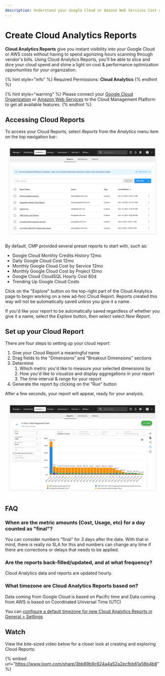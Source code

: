 ```yaml
---
description: Understand your Google Cloud or Amazon Web Services Cost or Usage data
---
```


# Create Cloud Analytics Reports

**Cloud Analytics Reports** give you instant visibility into your Google Cloud or AWS costs without having to spend agonizing hours scanning through vendor's bills. Using Cloud Analytics Reports, you'll be able to slice and dice your cloud spend and shine a light on cost & performance optimization opportunities for your organization.

{% hint style="info" %}
Required Permissions: **Cloud Analytics**
{% endhint %}

{% hint style="warning" %}
Please connect your [Google Cloud Organization](../../google-cloud/connect-google-cloud-service-account.md) or [Amazon Web Services](https://app.gitbook.com/@doitintl/s/cmp/amazon-web-services/add-your-amazon-web-services-iam-role) to the Cloud Management Platform to get all available features.
{% endhint %}

## Accessing Cloud Reports

To access your Cloud Reports, select _Reports_ from the _Analytics_ menu item on the top navigation bar:

![A screenshot of the _Reports_ screen](../../.gitbook/assets/analytics-reports.png)

By default, CMP provided several preset reports to start with, such as:

* Google Cloud Monthly Credits History 12mo
* Daily Google Cloud Cost 12mo
* Monthly Google Cloud Cost by Service 12mo
* Monthly Google Cloud Cost by Project 12mo
* Google Cloud CloudSQL Hourly Cost 60d
* Trending Up Google Cloud Costs

Click on the "Explore" button on the top-right part of the Cloud Analytics page to begin working on a new ad-hoc Cloud Report. Reports created this way will not be automatically saved _unless_ you give it a name.

If you'd like your report to be automatically saved regardless of whether you give it a name, select the _Explore_ button, then select select _New Report_.

## Set up your Cloud Report

There are four steps to setting up your cloud report:

1. Give your Cloud Report a meaningful name
2. Drag fields to the "Dimensions" and "Breakout Dimensions" sections
3. Determine
   1. Which metric you'd like to measure your selected dimensions by
   2. How you'd like to visualize and display aggregations in your report
   3. The time interval & range for your report
4. Generate the report by clicking on the "Run" button

After a few seconds, your report will appear, ready for your analysis.

![A screenshot showing and example report](<../../.gitbook/assets/example-report.png>)

## FAQ

### When are the metric amounts (Cost, Usage, etc) for a day counted as "final"?

You can consider numbers “final” for 3 days after the date. With that in mind, there is really no SLA for this and numbers can change any time if there are corrections or delays that needs to be applied.

### Are the reports back-filled/updated, and at what frequency?

Cloud Analytics data and reports are updated hourly.

### What timezone are Cloud Analytics Reports based on?

Data coming from Google Cloud is based on Pacific time and Data coming from AWS is based on Coordinated Universal Time (UTC)

You can [configure a default timezone for new Cloud Analytics Reports in General > Settings](../../general/general-settings.md#timezone)

## Watch

View the bite-sized video below for a closer look at creating and exploring Cloud Reports:

{% embed url="https://www.loom.com/share/3bb89b9c624a4a52a2ecfbb61a56b4b8" %}
